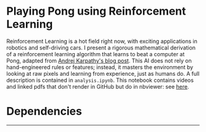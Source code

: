 # Playing Pong using Reinforcement Learning
Reinforcement Learning is a hot field right now, with exciting applications in robotics and self-driving cars. 
I present a rigorous mathematical derivation of a reinforcement learning algorithm that learns to beat a computer at Pong, 
adapted from [Andrej Karpathy's blog post](http://karpathy.github.io/2016/05/31/rl/).
This AI does not rely on hand-engineered rules or features; 
instead, it masters the environment by looking at raw pixels and learning from experience, just as humans do.
A full description is contained in `analysis.ipynb`. 
This notebook contains videos and linked pdfs that don't render in GitHub but do in nbviewer: see [here](http://nbviewer.jupyter.org/github/petermchale/pong_RL/blob/master/analysis.ipynb).

# Dependencies
***



